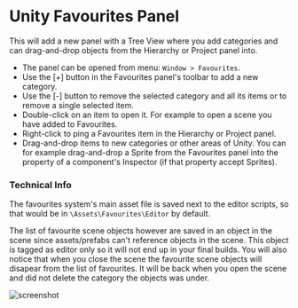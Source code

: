 # Unity Favourites Panel

This will add a new panel with a Tree View where you add categories and can drag-and-drop objects from the Hierarchy or Project panel into.

- The panel can be opened from menu: `Window > Favourites`.
- Use the [+] button in the Favourites panel's toolbar to add a new category.
- Use the [-] button to remove the selected category and all its items or to remove a single selected item.
- Double-click on an item to open it. For example to open a scene you have added to Favourites.
- Right-click to ping a Favourites item in the Hierarchy or Project panel.
- Drag-and-drop items to new categories or other areas of Unity. You can for example drag-and-drop a Sprite from the Favourites panel into the property of a component's Inspector (if that property accept Sprites).

### Technical Info

The favourites system's main asset file is saved next to the editor scripts, so that would be in `\Assets\Favourites\Editor` by default.

The list of favourite scene objects however are saved in an object in the scene since assets/prefabs can't reference objects in the scene. This object is tagged as editor only so it will not end up in your final builds. You will also notice that when you close the scene the favourite scene objects will disapear from the list of favourites. It will be back when you open the scene and did not delete the category the objects was under.

![screenshot](https://user-images.githubusercontent.com/837362/34055429-d059f5ce-e1d7-11e7-8855-1b19dc2ad052.png)
